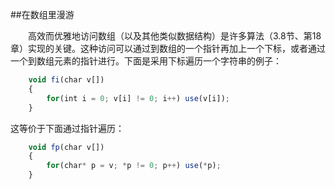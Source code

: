 ##在数组里漫游

&emsp;&emsp;高效而优雅地访问数组（以及其他类似数据结构）是许多算法（3.8节、第18章）实现的关键。这种访问可以通过到数组的一个指针再加上一个下标，或者通过一个到数组元素的指针进行。下面是采用下标遍历一个字符串的例子：

```javascript
    void fi(char v[])
    {
        for(int i = 0; v[i] != 0; i++) use(v[i]);
    }
```

这等价于下面通过指针遍历：

```javascript
    void fp(char v[])
    {
        for(char* p = v; *p != 0; p++) use(*p);
    } 
```







